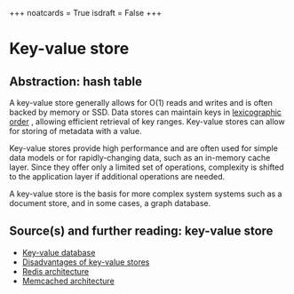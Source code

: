 +++ 
noatcards = True 
isdraft = False 
+++

# Key-value store

## Abstraction: hash table

A key-value store generally allows for O(1) reads and writes and is often backed by memory or SSD. Data stores can
maintain keys in [lexicographic order](https://en.wikipedia.org/wiki/Lexicographical_order) , allowing efficient
retrieval of key ranges. Key-value stores can allow for storing of metadata with a value.

Key-value stores provide high performance and are often used for simple data models or for rapidly-changing data, such
as an in-memory cache layer. Since they offer only a limited set of operations, complexity is shifted to the application
layer if additional operations are needed.

A key-value store is the basis for more complex system systems such as a document store, and in some cases, a graph
database.

## Source(s) and further reading: key-value store

- [Key-value database](https://en.wikipedia.org/wiki/Key-value_database)
- [Disadvantages of key-value stores](http://stackoverflow.com/questions/4056093/what-are-the-disadvantages-of-using-a-key-value-table-over-nullable-columns-or)
- [Redis architecture](http://qnimate.com/overview-of-redis-architecture/)
- [Memcached architecture](https://www.adayinthelifeof.nl/2011/02/06/memcache-internals/) 